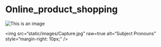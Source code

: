 # Online_product_shopping

![This is an image]()

<img
src=“static/images/Capture.jpg”
raw=true
alt=“Subject Pronouns”
style=“margin-right: 10px;”
/>
